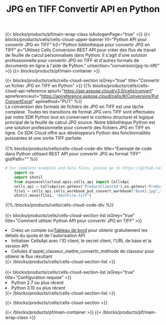 ﻿---
title:  JPG en TIFF Convertir API en Python
description:  API Cloud et SDK pour Microsoft Excel et OpenOffice Calc. Convertir une feuille de calcul en un autre format de fichier.
url: /fr/python/conversion/jpg-to-tiff/
---
{{< blocks/products/pf/main-wrap-class isAutogenPage="true" >}}
{{< blocks/products/cells/cells-cloud-upper-banner h1="Python API pour convertir JPG en TIFF" h2="Python bibliothèque pour convertir JPG en TIFF" p="Utilisez Cells Conversion REST API pour créer des flux de travail de feuille de calcul personnalisés dans Python. Il s\'agit d\'une solution professionnelle pour convertir JPG en TIFF et d\'autres formats de documents en ligne à l\'aide de Python." urlsection="conversion/jpg-to-tiff/" >}}
{{< blocks/products/pf/main-container >}}

{{< blocks/products/cells/cells-cloud-section isGrey="true" title="Convertir un fichier JPG en TIFF en Python" >}}
{{% blocks/products/cells/cells-cloud-api-reference apiurl="https://api.aspose.cloud/v3.0/cells/convert" apireferenceurl="https://apireference.aspose.cloud/cells/#/Conversion/PutConvertExcel" apimethod="PUT" %}}
<br/>
La conversion des formats de fichiers de JPG en TIFF est une tâche complexe. Toutes les transitions de format JPG vers TIFF sont effectuées par notre SDK Python tout en conservant le contenu structurel et logique principal de la feuille de calcul JPG source. Notre bibliothèque Python est une solution professionnelle pour convertir des fichiers JPG en TIFF en ligne. Ce SDK Cloud offre aux développeurs Python des fonctionnalités puissantes et une sortie TIFF parfaite.
<br/>
<br/>
{{% blocks/products/cells/cells-cloud-code-div title="Exemple de code dans Python utilisant REST API pour convertir JPG au format TIFF" gistPath="" %}}
 
```python
# For complete examples and data files, please go to https://github.com/aspose-cells-cloud/aspose-cells-cloud-python/
    import os
    import shutil
    from asposecellscloud.apis.cells_api import CellsApi
    cells_api = CellsApi(os.getenv('ProductClientId'),os.getenv('ProductClientSecret'))
    file1 = cells_api.cells_workbook_put_convert_workbook("Book1.jpg",format="tiff")
    shutil.move(file1, "destFile.tiff")     
```
 
{{% /blocks/products/cells/cells-cloud-code-div %}}
<br/>
<br/>
{{< blocks/products/cells/cells-cloud-section-list isGrey="true" title="Comment utiliser Python API pour convertir JPG en TIFF" >}}
<li> Créez un compte sur<a href="https://dashboard.aspose.cloud/">Tableau de bord</a> pour obtenir gratuitement les détails du quota et de l'autorisation API</li>
<li>Initialiser CellsApi avec l'ID client, le secret client, l'URL de base et la version API</li>
<li>Cellules d'appel_classeur_mettre_convertir_méthode de classeur pour obtenir le flux résultant</li>
{{< /blocks/products/cells/cells-cloud-section-list >}}
<br/>
<br/>
{{< blocks/products/cells/cells-cloud-section-list isGrey="true" title="Configuration requise" >}}
<li>Python 2.7 ou plus récent</li>
<li>Python 3.10 ou plus récent</li>
{{< /blocks/products/cells/cells-cloud-section-list >}}

{{< /blocks/products/cells/cells-cloud-section >}}

{{< /blocks/products/pf/main-container >}}
{{< /blocks/products/pf/main-wrap-class >}}
